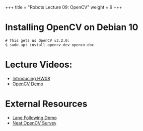 +++
title = "Robots Lecture 09: OpenCV"
weight = 9
+++

# Installing OpenCV on Debian 10

```
# This gets us OpenCV v3.2.0:
$ sudo apt install opencv-dev opencv-doc
```

# Lecture Videos:

 - [Introducing HW08](https://youtu.be/leIfE7P8XqQ)
 - [OpenCV Demo](https://youtu.be/UyFJ0wkIr9s)

# External Resources

 - [Lane Following Demo](https://www.youtube.com/watch?v=8h9vU1pnNZA)
 - [Neat OpenCV Survey](https://www.youtube.com/watch?v=Lww8Uy0fIWI)
